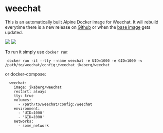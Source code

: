 weechat
===================

This is an automatically built Alpine Docker image for Weechat. It will rebuild everytime there is a new release on [Github](https://github.com/weechat/weechat/releases) or when the [base image](https://hub.docker.com/_/alpine/) gets updated.

[![](https://images.microbadger.com/badges/image/jkaberg/weechat.svg)](https://microbadger.com/images/jkaberg/weechat "Get your own image badge on microbadger.com") [![](https://images.microbadger.com/badges/version/jkaberg/weechat.svg)](https://microbadger.com/images/jkaberg/weechat "Get your own version badge on microbadger.com")

To run it simply use ```docker run```:

``` docker run -it --tty --name weechat -e UID=1000 -e GID=1000 -v /path/to/weechat/config:/weechat jkaberg/weechat```

or docker-compose:
```
  weechat:
    image: jkaberg/weechat
    restart: always
    tty: true
    volumes:
      - /path/to/weechat/config:/weechat
    environment:
      - 'UID=1000'
      - 'GID=1000'
    networks:
      - some_network
```
